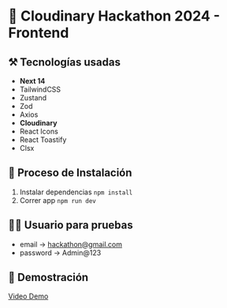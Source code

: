 # 🎃 Cloudinary Hackathon 2024 - Frontend

## ⚒️ Tecnologías usadas

- **Next 14**
- TailwindCSS
- Zustand
- Zod
- Axios
- **Cloudinary**
- React Icons
- React Toastify
- Clsx


## 📝 Proceso de Instalación

1. Instalar dependencias `npm install`
2. Correr app `npm run dev`

## 🙋‍♂️ Usuario para pruebas
- email -> hackathon@gmail.com
- password -> Admin@123

## 🎉 Demostración
[Video Demo](https://drive.google.com/file/d/1StXrqSDo-U_00d5LVdrFEMXdnJ9LVET3/view?usp=sharing)
